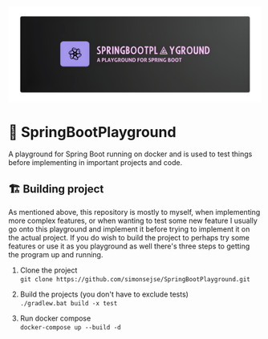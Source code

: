 <p align="center">
  <img src="/assets/logo.jpg"  />
</p>

# 🌱 SpringBootPlayground
A playground for Spring Boot running on docker and is used to test things before implementing in important projects and code.


## 🏗️ Building project
As mentioned above, this repository is mostly to myself, when implementing more complex features, or when wanting to test some new feature I usually go onto this playground and implement it before trying to implement it on the actual project. If you do wish to build the project to perhaps try some features or use it as you playground as well there's three steps to getting the program up and running. 

1. Clone the project <br/>
`git clone https://github.com/simonsejse/SpringBootPlayground.git`

2. Build the projects (you don't have to exclude tests)<br/>
`./gradlew.bat build -x test` 

3. Run docker compose <br/>
`docker-compose up --build -d`
